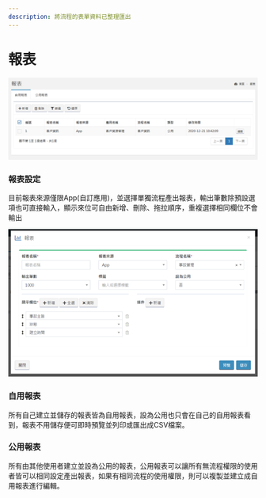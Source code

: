 ```yaml
---
description: 將流程的表單資料已整理匯出
---
```


# 報表

![](../.gitbook/assets/tu-pian-%20%2841%29.png)

### 報表設定

目前報表來源僅限App\(自訂應用\)，並選擇單獨流程產出報表，輸出筆數除預設選項也可直接輸入，顯示來位可自由新增、刪除、拖拉順序，重複選擇相同欄位不會輸出

![](../.gitbook/assets/report%20%281%29.png)

### 自用報表

所有自己建立並儲存的報表皆為自用報表，設為公用也只會在自己的自用報表看到，報表不用儲存便可即時預覽並列印或匯出成CSV檔案。

### 公用報表

所有由其他使用者建立並設為公用的報表，公用報表可以讓所有無流程權限的使用者皆可以相同設定產出報表，如果有相同流程的使用權限，則可以複製並建立成自用報表進行編輯。

